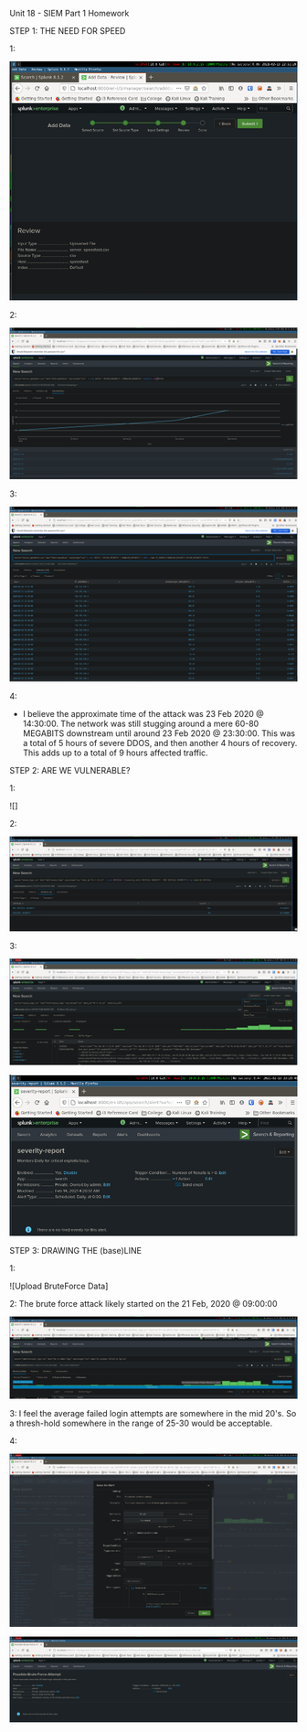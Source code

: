 Unit 18 - SIEM Part 1 Homework

STEP 1: THE NEED FOR SPEED

1:

![Upload Splunk Data](splunk-upload-data.png)

2:

![Splunk EVAL command](average-up-to-down-ratio.png)

3:

![Splunk Table Command](splunk-table.png)

4:

 - I believe the approximate time of the attack was 23 Feb 2020 @ 14:30:00.  The network was still stugging around a mere 60-80 MEGABITS downstream until around 23 Feb 2020 @ 23:30:00.  This was a total of 5 hours of severe DDOS, and then another 4 hours of recovery.  This adds up to a total of 9 hours affected traffic.

 
 STEP 2: ARE WE VULNERABLE?

 1:

 ![]

 2:

 ![Critical Severity Report](critical-severity-report.png)

 3:

 ![Severity Alert](severity-alert.png)

 ![Severity Alert](severity-alert2.png)


 STEP 3: DRAWING THE (base)LINE

 1:

 ![Upload BruteForce Data]

 2: The brute force attack likely started on the 21 Feb, 2020 @ 09:00:00

 ![Start of BruteForce](brute-force-start.png)

 3:  I feel the average failed login attempts are somewhere in the mid 20's.  So a thresh-hold somewhere in the range of 25-30 would be acceptable.

4:

![Brute Force Alert](brute-force-alert.png)

![Brute Force Alert](brute-force-alert2.png)